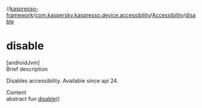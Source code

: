 //[kaspresso-framework](../../index.md)/[com.kaspersky.kaspresso.device.accessibility](../index.md)/[Accessibility](index.md)/[disable](disable.md)



# disable  
[androidJvm]  
Brief description  


Disables accessibility. Available since api 24.

  
Content  
abstract fun [disable](disable.md)()  



